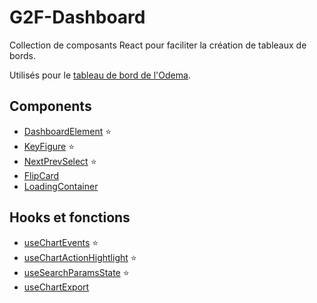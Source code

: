 # G2F-Dashboard

Collection de composants React pour faciliter la création de tableaux de bords.

Utilisés pour le [tableau de bord de l'Odema](https://github.com/geo2france/odema-dashboard).

## Components 

- [DashboardElement](/src/components/DashboardElement/) ⭐
- [KeyFigure](/src/components/KeyFigure/) ⭐
- [NextPrevSelect](/src/components/NextPrevSelect/) ⭐
- [FlipCard](/src/components/FlipCard/)
- [LoadingContainer](/src/components/LoadingContainer/)

## Hooks et fonctions

- [useChartEvents](/src/utils/README.MD) ⭐
- [useChartActionHightlight](/src/utils/README.MD) ⭐
- [useSearchParamsState](/src/utils/README.MD) ⭐
- [useChartExport](/src/utils/README.MD)

